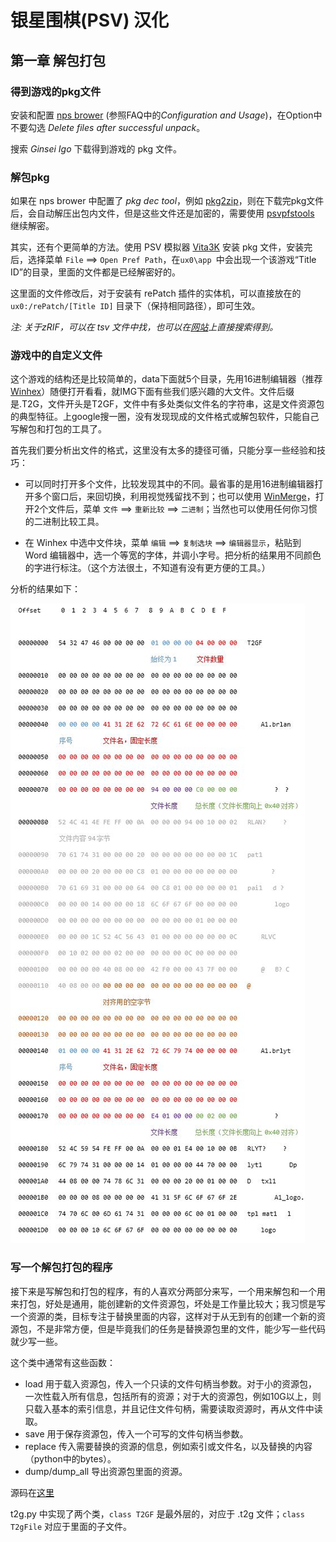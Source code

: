 # 银星围棋(PSV) 汉化
## 第一章 解包打包
  
### 得到游戏的pkg文件
  
 安装和配置 [nps brower](https://nopaystation.com/faq) (参照FAQ中的*Configuration and Usage*)，在Option中不要勾选 *Delete files after successful unpack*。
 
 搜索 *Ginsei Igo* 下载得到游戏的 pkg 文件。

### 解包pkg
  
  如果在 nps brower 中配置了 *pkg dec tool*，例如 [pkg2zip](https://github.com/mmozeiko/pkg2zip)，则在下载完pkg文件后，会自动解压出包内文件，但是这些文件还是加密的，需要使用 [psvpfstools](https://github.com/motoharu-gosuto/psvpfstools) 继续解密。

  其实，还有个更简单的方法。使用 PSV 模拟器 [Vita3K](https://github.com/Vita3K/Vita3K) 安装 pkg 文件，安装完后，选择菜单 `File` ==> `Open Pref Path`，在`ux0\app `中会出现一个该游戏“Title ID”的目录，里面的文件都是已经解密好的。
  
  这里面的文件修改后，对于安装有 rePatch 插件的实体机，可以直接放在的 `ux0:/rePatch/[Title ID]` 目录下（保持相同路径），即可生效。
  
  *注: 关于zRIF，可以在 tsv 文件中找，也可以在[网站](https://nopaystation.com/browse)上直接搜索得到。*

### 游戏中的自定义文件

这个游戏的结构还是比较简单的，data下面就5个目录，先用16进制编辑器（推荐 [Winhex](https://tool.kanxue.com/index-detail-33.htm)）随便打开看看，就IMG下面有些我们感兴趣的大文件。文件后缀是.T2G，文件开头是T2GF，文件中有多处类似文件名的字符串，这是文件资源包的典型特征。上google搜一圈，没有发现现成的文件格式或解包软件，只能自己写解包和打包的工具了。

首先我们要分析出文件的格式，这里没有太多的捷径可循，只能分享一些经验和技巧：
* 可以同时打开多个文件，比较发现其中的不同。最省事的是用16进制编辑器打开多个窗口后，来回切换，利用视觉残留找不到；也可以使用 [WinMerge](https://winmerge.org/)，打开2个文件后，菜单 `文件` ==> `重新比较` ==> `二进制`；当然也可以使用任何你习惯的二进制比较工具。
  
* 在 Winhex 中选中文件块，菜单 `编辑` ==> `复制选块` ==> `编辑器显示`，粘贴到 Word 编辑器中，选一个等宽的字体，并调小字号。把分析的结果用不同颜色的字进行标注。（这个方法很土，不知道有没有更方便的工具。）
  

分析的结果如下：

  ![](images/001.JPG)


### 写一个解包打包的程序

接下来是写解包和打包的程序，有的人喜欢分两部分来写，一个用来解包和一个用来打包，好处是通用，能创建新的文件资源包，坏处是工作量比较大；我习惯是写一个资源的类，目标专注于替换里面的内容，这样对于从无到有的创建一个新的资源包，不是非常方便，但是毕竟我们的任务是替换源包里的文件，能少写一些代码就少写一些。

这个类中通常有这些函数：
* load 用于载入资源包，传入一个只读的文件句柄当参数。对于小的资源包，一次性载入所有信息，包括所有的资源；对于大的资源包，例如10G以上，则只载入基本的索引信息，并且记住文件句柄，需要读取资源时，再从文件中读取。
* save 用于保存资源包，传入一个可写的文件句柄当参数。
* replace 传入需要替换的资源的信息，例如索引或文件名，以及替换的内容（python中的bytes）。
* dump/dump_all 导出资源包里面的资源。

源码在[这里](../../Ginsei%20Igo%20Next%20Generation/data)

t2g.py 中实现了两个类，`class T2GF` 是最外层的，对应于 .t2g 文件；`class T2gFile` 对应于里面的子文件。